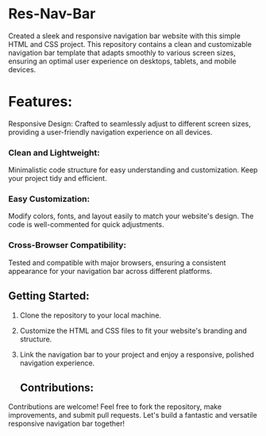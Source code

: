 # Res-Nav-Bar
Created a sleek and responsive navigation bar website with this simple HTML and CSS project. This repository contains a clean and customizable navigation bar template that adapts smoothly to various screen sizes, ensuring an optimal user experience on desktops, tablets, and mobile devices.


# Features:
Responsive Design: Crafted to seamlessly adjust to different screen sizes, providing a user-friendly navigation experience on all devices.

### Clean and Lightweight:
Minimalistic code structure for easy understanding and customization. Keep your project tidy and efficient.

### Easy Customization: 
Modify colors, fonts, and layout easily to match your website's design. The code is well-commented for quick adjustments.

### Cross-Browser Compatibility: 
Tested and compatible with major browsers, ensuring a consistent appearance for your navigation bar across different platforms.


   ## Getting Started:

1. Clone the repository to your local machine.
2. Customize the HTML and CSS files to fit your website's branding and structure.
3. Link the navigation bar to your project and enjoy a responsive, polished navigation experience.

   ## Contributions:
Contributions are welcome! Feel free to fork the repository, make improvements, and submit pull requests. Let's build a fantastic and versatile responsive navigation bar together!
